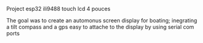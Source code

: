Project esp32 ili9488 touch lcd 4 pouces

The goal was to create an automonus screen display for boating; inegrating a tilt compass and a gps easy to attache to the display by using serial com ports



 
